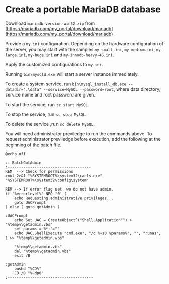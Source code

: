 # Create a portable MariaDB database

Download `mariadb-version-win32.zip` from [https://mariadb.com/my_portal/download/mariadb](https://mariadb.com/my_portal/download/mariadb).

Provide a `my.ini` configuration. Depending on the hardware configuration of the server, you may start with the samples `my-small.ini`, `my-medium.ini`, `my-large.ini`, `my-huge.ini` and `my-innodb-heavy-4G.ini`.

Apply the customized configurations to `my.ini`.

Running `bin\mysqld.exe` will start a server instance immediately.

To create a system service, run `bin\mysql_install_db.exe --datadir=".\data" --service=MySQL --password=root`, where data directory, service name and root password are given.

To start the service, run `sc start MySQL`.

To stop the service, run `sc stop MySQL`.

To delete the service ,run `sc delete MySQL`.

You will need administrator previledge to run the commands above. To request administrator previledge before execution, add the following at the beginning of the batch file.

```
@echo off

:: BatchGotAdmin
:-------------------------------------
REM  --> Check for permissions
>nul 2>&1 "%SYSTEMROOT%\system32\cacls.exe" "%SYSTEMROOT%\system32\config\system"

REM --> If error flag set, we do not have admin.
if '%errorlevel%' NEQ '0' (
    echo Requesting administrative privileges...
    goto UACPrompt
) else ( goto gotAdmin )

:UACPrompt
    echo Set UAC = CreateObject^("Shell.Application"^) > "%temp%\getadmin.vbs"
    set params = %*:"=""
    echo UAC.ShellExecute "cmd.exe", "/c %~s0 %params%", "", "runas", 1 >> "%temp%\getadmin.vbs"

    "%temp%\getadmin.vbs"
    del "%temp%\getadmin.vbs"
    exit /B

:gotAdmin
    pushd "%CD%"
    CD /D "%~dp0"
:--------------------------------------
```
